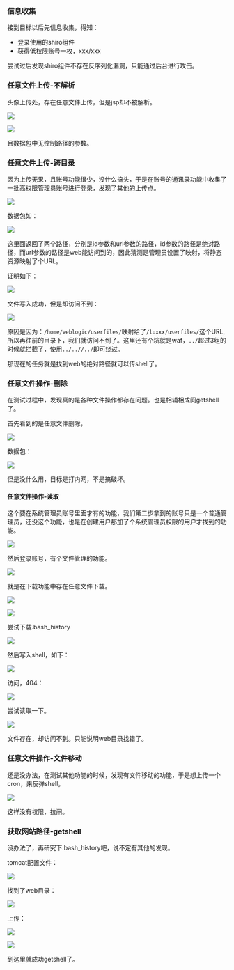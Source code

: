 ### 信息收集

接到目标以后先信息收集，得知：

- 登录使用的shiro组件
- 获得低权限账号一枚，xxx/xxx

尝试过后发现shiro组件不存在反序列化漏洞，只能通过后台进行攻击。

### 任意文件上传-不解析

头像上传处，存在任意文件上传，但是jsp却不被解析。

![](https://shs3.b.qianxin.com/butian_public/f1ff7442235cbbd7a20917ca25a4a514c.jpg)

![](https://shs3.b.qianxin.com/butian_public/f6967c1fdb81e587924793f7c6fbe2191.jpg)

且数据包中无控制路径的参数。

### 任意文件上传-跨目录

因为上传无果，且账号功能很少，没什么搞头，于是在账号的通讯录功能中收集了一批高权限管理员账号进行登录，发现了其他的上传点。

![](https://shs3.b.qianxin.com/butian_public/f5eba01247fa0207922e9f7c7f3a6479a.jpg)

数据包如：

![](https://shs3.b.qianxin.com/butian_public/f6c1fc90dfbae4b44526542f22b0f799a.jpg)

这里面返回了两个路径，分别是id参数和url参数的路径，id参数的路径是绝对路径，而url参数的路径是web能访问到的，因此猜测是管理员设置了映射，将静态资源映射了个URL。

证明如下：

![](https://shs3.b.qianxin.com/butian_public/fab239bc23192f1006be9af26c5142ed2.jpg)

文件写入成功，但是却访问不到：

![](https://shs3.b.qianxin.com/butian_public/f745a0b119a6d092900d36b8152d0230c.jpg)

原因是因为：`/home/weblogic/userfiles/`映射给了`/luxxx/userfiles/`这个URL,所以再往前的目录下，我们就访问不到了。这里还有个坑就是waf，`../`超过3组的时候就拦截了，使用`../..//../`即可绕过。

那现在的任务就是找到web的绝对路径就可以传shell了。

### 任意文件操作-删除

在测试过程中，发现真的是各种文件操作都存在问题。也是相辅相成间getshell了。

首先看到的是任意文件删除，

![](https://shs3.b.qianxin.com/butian_public/f4ad7f0e7ab280a29ac08fccaa484133b.jpg)

数据包：

![](https://shs3.b.qianxin.com/butian_public/fd834c3530b5c663b26d1c6d0c45d4c78.jpg)

但是没什么用，目标是打内网，不是搞破坏。

#### 任意文件操作-读取

这个要在系统管理员账号里面才有的功能，我们第二步拿到的账号只是一个普通管理员，还没这个功能，也是在创建用户那加了个系统管理员权限的用户才找到的功能。

![](https://shs3.b.qianxin.com/butian_public/f224e0c47b39abd6a51a29713369cd23b.jpg)

然后登录账号，有个文件管理的功能。

![](https://shs3.b.qianxin.com/butian_public/f251a4f26bd6a689bf276519bee9f95be.jpg)

就是在下载功能中存在任意文件下载。

![](https://shs3.b.qianxin.com/butian_public/f0206b5067590da7cac23e94c4c5011ab.jpg)

![](https://shs3.b.qianxin.com/butian_public/f8a32f6c788373de30fc8c4645aecede0.jpg)

尝试下载.bash\_history

![](https://shs3.b.qianxin.com/butian_public/fcb6e2d4adce6f305a7acd93c55a021b5.jpg)

然后写入shell，如下：

![](https://shs3.b.qianxin.com/butian_public/fe07931c900f20e5a72ca26fc45dc4547.jpg)

访问，404：

![](https://shs3.b.qianxin.com/butian_public/fd97e4485a0a7056e0595993426ed753b.jpg)

尝试读取一下。

![](https://shs3.b.qianxin.com/butian_public/f9a5eb7ddddb96638e7368d1400f4cbf1.jpg)

文件存在，却访问不到。只能说明web目录找错了。

### 任意文件操作-文件移动

还是没办法，在测试其他功能的时候，发现有文件移动的功能，于是想上传一个cron，来反弹shell。

![](https://shs3.b.qianxin.com/butian_public/f91e3b61c9c050994e3b7e58735189508.jpg)

这样没有权限，拉闸。

### 获取网站路径-getshell

没办法了，再研究下.bash\_history吧，说不定有其他的发现。

tomcat配置文件：

![](https://shs3.b.qianxin.com/butian_public/fdc92964eeee39229b41a22f3a8db7ef1.jpg)

找到了web目录：

![](https://shs3.b.qianxin.com/butian_public/f02a154db0e0313f538420772588f3e72.jpg)

上传：

![](https://shs3.b.qianxin.com/butian_public/f4ab4e420b51924f2cc552b6885d4d9de.jpg)

![](https://shs3.b.qianxin.com/butian_public/fbd6cc1604d79e41ab65ffe6e00b76d24.jpg)

到这里就成功getshell了。